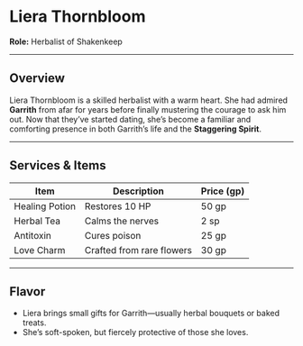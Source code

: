 # Liera Thornbloom  
**Role:** Herbalist of Shakenkeep  

---

## Overview  
Liera Thornbloom is a skilled herbalist with a warm heart. She had admired **Garrith** from afar for years before finally mustering the courage to ask him out. Now that they’ve started dating, she’s become a familiar and comforting presence in both Garrith’s life and the **Staggering Spirit**.  

---

## Services & Items  
| Item               | Description                    | Price (gp) |
|--------------------|--------------------------------|------------|
| Healing Potion     | Restores 10 HP                 | 50 gp      |
| Herbal Tea         | Calms the nerves               | 2 sp       |
| Antitoxin          | Cures poison                   | 25 gp      |
| Love Charm         | Crafted from rare flowers      | 30 gp      |

---

## Flavor  
- Liera brings small gifts for Garrith—usually herbal bouquets or baked treats.  
- She’s soft-spoken, but fiercely protective of those she loves.  
